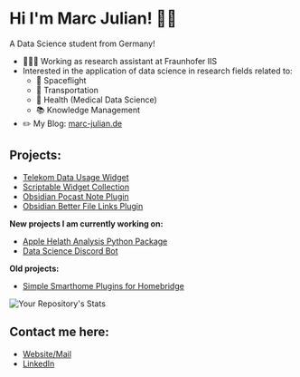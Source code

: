 # Hi I'm Marc Julian! ✌🏼
A Data Science student from Germany!

- 👨🏻‍💻 Working as research assistant at Fraunhofer IIS
- Interested in the application of data science in research fields related to:
  - 🚀 Spaceflight
  - 🚗 Transportation
  - 🧬 Health (Medical Data Science)
  - 📚 Knowledge Management
- ✏️ My Blog: <a href="https://www.marc-julian.de">marc-julian.de</a>

## Projects:
- <a href="https://github.com/marcjulianschwarz/telekom-data-usage-widget">Telekom Data Usage Widget</a>
- <a href="https://github.com/marcjulianschwarz/scriptable-widgets">Scriptable Widget Collection</a>
- <a href="https://github.com/marcjulianschwarz/obsidian-podcast-note">Obsidian Pocast Note Plugin</a>
- <a href="https://github.com/marcjulianschwarz/obsidian-file-link">Obsidian Better File Links Plugin</a>

**New projects I am currently working on:**
- <a href="https://github.com/marcjulianschwarz/apple-health-analyser">Apple Helath Analysis Python Package</a>
- <a href="https://github.com/marcjulianschwarz/datascience-discord-bot">Data Science Discord Bot</a>

**Old projects:**
- <a href="https://github.com/marcjulianschwarz/homebridge-plugins">Simple Smarthome Plugins for Homebridge</a>

![Your Repository's Stats](https://github-readme-stats.vercel.app/api?username=marcjulianschwarz&show_icons=true)


## Contact me here:
- <a href="https://www.marc-julian.de">Website/Mail</a>
- <a href="https://www.linkedin.com/in/marcjulian/">LinkedIn</a>
